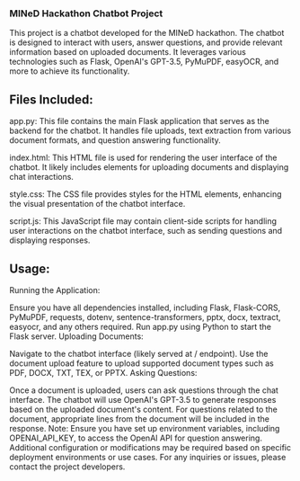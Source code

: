 ### MINeD Hackathon Chatbot Project
This project is a chatbot developed for the MINeD hackathon. The chatbot is designed to interact with users, answer questions, and provide relevant information based on uploaded documents.
It leverages various technologies such as Flask, OpenAI's GPT-3.5, PyMuPDF, easyOCR, and more to achieve its functionality.

## Files Included:
app.py: This file contains the main Flask application that serves as the backend for the chatbot. It handles file uploads, text extraction from various document formats, and question answering functionality.

index.html: This HTML file is used for rendering the user interface of the chatbot. It likely includes elements for uploading documents and displaying chat interactions.

style.css: The CSS file provides styles for the HTML elements, enhancing the visual presentation of the chatbot interface.

script.js: This JavaScript file may contain client-side scripts for handling user interactions on the chatbot interface, such as sending questions and displaying responses.

## Usage:
Running the Application:

Ensure you have all dependencies installed, including Flask, Flask-CORS, PyMuPDF, requests, dotenv, sentence-transformers, pptx, docx, textract, easyocr, and any others required.
Run app.py using Python to start the Flask server.
Uploading Documents:

Navigate to the chatbot interface (likely served at / endpoint).
Use the document upload feature to upload supported document types such as PDF, DOCX, TXT, TEX, or PPTX.
Asking Questions:

Once a document is uploaded, users can ask questions through the chat interface.
The chatbot will use OpenAI's GPT-3.5 to generate responses based on the uploaded document's content.
For questions related to the document, appropriate lines from the document will be included in the response.
Note:
Ensure you have set up environment variables, including OPENAI_API_KEY, to access the OpenAI API for question answering.
Additional configuration or modifications may be required based on specific deployment environments or use cases.
For any inquiries or issues, please contact the project developers.
